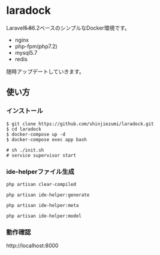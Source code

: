 # laradock
Laravel~~5.8~~6.2ベースのシンプルなDocker環境です。

* nginx
* php-fpm(php7.2)
* mysql5.7
* redis

随時アップデートしていきます。

## 使い方
### インストール
```
$ git clone https://github.com/shinjiezumi/laradock.git
$ cd laradock
$ docker-compose up -d
$ docker-compose exec app bash

# sh ./init.sh
# service supervisor start
```

### ide-helperファイル生成
```shell
php artisan clear-compiled

php artisan ide-helper:generate

php artisan ide-helper:meta

php artisan ide-helper:model
```

### 動作確認
http://localhost:8000

